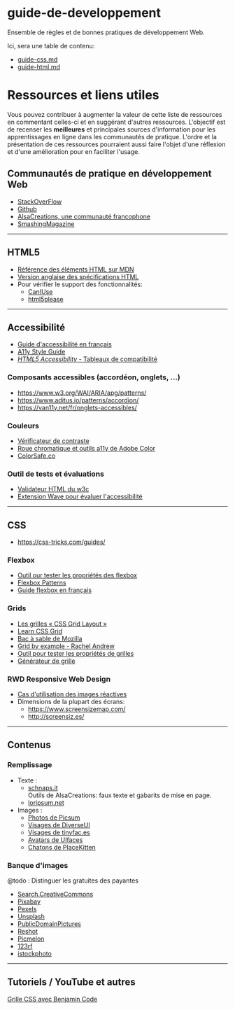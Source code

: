 # guide-de-developpement
Ensemble de règles et de bonnes pratiques de développement Web.

Ici, sera une table de contenu:
- [guide-css.md](https://github.com/raphaellabbelatreille/guide-de-developpement/files/10582319/guide-css.md)
- [guide-html.md](https://github.com/raphaellabbelatreille/guide-de-developpement/files/10582322/guide-html.md)

# Ressources et liens utiles
Vous pouvez contribuer à augmenter la valeur de cette liste de ressources en commentant celles-ci et en suggérant d'autres ressources. L'objectif est de recenser les **meilleures** et principales sources d'information pour les apprentissages en ligne dans les communautés de pratique. L'ordre et la présentation de ces ressources pourraient aussi faire l'objet d'une réflexion et d'une amélioration pour en faciliter l'usage.

## Communautés de pratique en développement Web
- [StackOverFlow](https://stackoverflow.com)
- [Github](https://github.com)
- [AlsaCreations, une communauté francophone](https://www.alsacreations.com)
- [SmashingMagazine](https://www.smashingmagazine.com)

---

## HTML5
- [Référence des éléments HTML sur MDN](https://developer.mozilla.org/fr/docs/Web/HTML/Element)
- [Version anglaise des spécifications HTML](https://html.spec.whatwg.org/)  
- Pour vérifier le support des fonctionnalités:      
  - [CanIUse](http://caniuse.com/) 
  - [html5please](https://html5please.com) 

---

## Accessibilité
- [Guide d'accessibilité en français](https://www.accede-web.com/notices/html-et-css/)
- [A11y Style Guide](http://a11y-style-guide.com/style-guide/)
- [_HTML5 Accessibility_ - Tableaux de compatibilité](http://www.html5accessibility.com/)

[//]: # (- <https://uxdesign.cc/designing-accessible-products-e8aa79b55ebc>)
[//]: # (- <https://bitsofco.de/the-accessibility-cheatsheet/> )  

### Composants accessibles (accordéon, onglets, ...)
- <https://www.w3.org/WAI/ARIA/apg/patterns/>
- <https://www.aditus.io/patterns/accordion/>
- <https://van11y.net/fr/onglets-accessibles/>

### Couleurs
- [Vérificateur de contraste](https://webaim.org/resources/contrastchecker/)
- [Roue chromatique et outils a11y de Adobe Color](https://color.adobe.com/create/color-wheel/)
- [ColorSafe.co](http://colorsafe.co/)

### Outil de tests et évaluations
- [Validateur HTML du w3c](https://validator.w3.org/)
- [Extension Wave pour évaluer l'accessibilité](https://wave.webaim.org/extension/)

---

## CSS
- <https://css-tricks.com/guides/>

### Flexbox
- [Outil our tester les propriétés des flexbox](https://the-echoplex.net/flexyboxes/)
- [Flexbox Patterns](http://www.flexboxpatterns.com/)
- [Guide flexbox en français](http://www.vincent-valentin.name/articles/le-petit-flexbox-illustre)

### Grids
- [Les grilles « CSS Grid Layout »](https://developer.mozilla.org/fr/docs/Learn/CSS/CSS_layout/Grids)
- [Learn CSS Grid](https://learncssgrid.com/)
- [Bac à sable de Mozilla](https://mozilladevelopers.github.io/playground/)
- [Grid by example - Rachel Andrew](https://gridbyexample.com/)
- [Outil pour tester les propriétés de grilles](https://alialaa.github.io/css-grid-cheat-sheet/)
- [Générateur de grille](https://cssgrid-generator.netlify.app/)

### RWD Responsive Web Design

- [Cas d'utilisation des images réactives](http://dev.opera.com/articles/responsive-images/)    
- Dimensions de la plupart des écrans:  
  - <https://www.screensizemap.com/> 
  - <http://screensiz.es/>

[//]: # (### Frameworks CSS)

[//]: # (- <http://twitter.github.io/bootstrap/> Bootstrap &#40;par Twitter&#41;)

[//]: # (- <http://purecss.io/> Pure &#40;Yahoo&#41;)

[//]: # (- <http://designmodo.github.io/Flat-UI/> Flat UI)

---

[//]: # (## Performance et portabilité)

## Contenus

### Remplissage 

- Texte :
  - [schnaps.it](https://schnaps.it/)  
    Outils de AlsaCreations: faux texte et gabarits de mise en page.  
  - [loripsum.net](https://loripsum.net/)
- Images :
  - [Photos de Picsum](https://picsum.photos/)
  - [Visages de DiverseUI](http://www.diverseui.com/)
  - [Visages de tinyfac.es](https://tinyfac.es/)
  - [Avatars de UIfaces](https://uifaces.co/)
  - [Chatons de PlaceKitten](http://placekitten.com/)
 

### Banque d'images
@todo : Distinguer les gratuites des payantes  
- [Search.CreativeCommons](https://search.creativecommons.org)
- [Pixabay](https://pixabay.com)
- [Pexels](https://www.pexels.com)
- [Unsplash](https://unsplash.com)
- [PublicDomainPictures](http://www.publicdomainpictures.net)
- [Reshot](https://www.reshot.com)
- [Picmelon](http://picmelon.com)
- [123rf](https://fr.123rf.com)
- [istockphoto](https://www.istockphoto.com/fr)

 ---

## Tutoriels / YouTube et autres
[Grille CSS avec Benjamin Code](https://www.youtube.com/watch?v=uzcaGkJWBXk)

